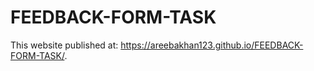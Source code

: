 # FEEDBACK-FORM-TASK
This website published at:  https://areebakhan123.github.io/FEEDBACK-FORM-TASK/.
